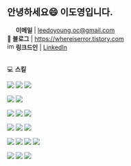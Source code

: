 ## 안녕하세요😄 이도영입니다.


<img src="https://abs-0.twimg.com/emoji/v2/svg/1f4e9.svg" width="16" /> <b>이메일</b> | <a href="mailto:leedoyoung.oc@gmail.com" target="_blank">leedoyoung.oc@gmail.com</a>
 <br />
 <b>:blue_book: 블로그</b> | <a href="https://whereiserror.tistory.com" target="_blank" >https://whereiserror.tistory.com</a>
 <br />
 <img width="16" alt="img" src="https://user-images.githubusercontent.com/64634992/181509965-072df07e-b703-4459-a920-c0d51b52d545.png"> <b>링크드인</b> | <a href="https://www.linkedin.com/in/doyoung-lee-820561291/" target="_blank" >LinkedIn</a>

 <br/>
  💻 <b>스킬</b>
 <br/>
 <p align = 'center'>
 <p>

 <img src="https://img.shields.io/badge/HTML-E34F26?style=for-the-badge&logo=HTML5&logoColor=white"> 
 <img src="https://img.shields.io/badge/JAVASCRIPT-F7DF1E?style=for-the-badge&logo=JavaScript&logoColor=white">
 <img src="https://img.shields.io/badge/TYPE--SCRIPT-3178C6?style=for-the-badge&logo=typescript&logoColor=white">
 </p>
 <p>
 <img src="https://img.shields.io/badge/REACT-61DAFB?style=for-the-badge&logo=react&logoColor=white">
 <img src="https://img.shields.io/badge/NEXT.JS-000000?style=for-the-badge&logo=nextdotjs&logoColor=white">
 </p>
 <p>
 <img src="https://img.shields.io/badge/CSS-663399?style=for-the-badge&logo=CSS&logoColor=white">
 <img src="https://img.shields.io/badge/styledcomponents-DB7093?style=for-the-badge&logo=styledcomponents&logoColor=white">
 <img src="https://img.shields.io/badge/TailwindCSS-06B6D4?style=for-the-badge&logo=tailwindcss&logoColor=white">
 </p>
 <p>
 <img src="https://img.shields.io/badge/TANSTACKQUERY-FF4154?style=for-the-badge&logo=reactquery&logoColor=white">
 <img src="https://img.shields.io/badge/Zustand-ECB73E?style=for-the-badge&logo=zustand&logoColor=white">
 <img src="https://img.shields.io/badge/REDUX-764ABC?style=for-the-badge&logo=redux&logoColor=white">
 </p>
 <p>
 <img src="https://img.shields.io/badge/VERCEL-000000?style=for-the-badge&logo=vercel&logoColor=white">
 <img src="https://img.shields.io/badge/Netlify-00C7B7?style=for-the-badge&logo=netlify&logoColor=white">
 <img src="https://img.shields.io/badge/aws-232F3E?style=for-the-badge&logo=amazonaws&logoColor=white">
 <img src="https://img.shields.io/badge/VITE-646CFF?style=for-the-badge&logo=vite&logoColor=white">
 </p>
 <p>
  <img src="https://img.shields.io/badge/FIGMA-F24E1E?style=for-the-badge&logo=figma&logoColor=white">
  <img src="https://img.shields.io/badge/JIRA-0052CC?style=for-the-badge&logo=jira&logoColor=white">
  <img src="https://img.shields.io/badge/NOTION-000000?style=for-the-badge&logo=notion&logoColor=white">
 </p>



 <!--
 **doyoung1002/doyoung1002**는 `README.md`(이 파일)가 GitHub 프로필에 나타나기 때문에 ✨ _special_ ✨ 저장소입니다.

 시작하는 데 도움이 되는 몇 가지 아이디어는 다음과 같습니다.

 - 🔭 현재 작업 중입니다 ...
 - 🌱 지금 배우고 있는 중이에요...
 - 👯 저는 ...에 협력하고 싶습니다.
 - 🤔 도움을 구하고 싶은데요...
 - 💬 나에게 물어보세요 ...
 - 📫 연락 방법: ...
 - 😄 대명사 : ...
 - ⚡ 재미있는 사실: ...
 -->

